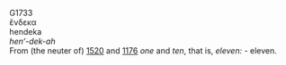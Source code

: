 G1733  
ἕνδεκα  
hendeka  
*hen‘-dek-ah*  
From (the neuter of) [1520](g1520) and [1176](g1176) *one* and *ten*,
that is, *eleven:* - eleven.  
